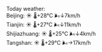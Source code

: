 Today weather:  
Beijing: ☀️   🌡️+28°C 🌬️↓7km/h  
Tianjin: ☀️   🌡️+27°C 🌬️↓11km/h  
Shijiazhuang: ☀️   🌡️+25°C 🌬️↓4km/h  
Tangshan: ☀️   🌡️+29°C 🌬️→17km/h  
